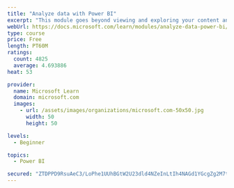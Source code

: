 ```yaml
---
title: "Analyze data with Power BI"
excerpt: "This module goes beyond viewing and exploring your content and explains how to interact with it by working with reports and dashboards to uncover and share new business insights."
webUrl: https://docs.microsoft.com/learn/modules/analyze-data-power-bi/
type: course
price: Free
length: PT60M
ratings:
  count: 4825
  average: 4.693886
heat: 53

provider:
  name: Microsoft Learn
  domain: microsoft.com
  images:
    - url: /assets/images/organizations/microsoft.com-50x50.jpg
      width: 50
      height: 50

levels:
  - Beginner

topics:
  - Power BI

secured: "ZTDPPD9RsuAeC3/LoPhe1UUhBGtW2U23dld4NZeInLtIh4NAGd1YGcgZg2M7t297IhQue+X1REUX6KbsZEzSZScjYqELIJ/lvFCxmh5zwpOqzPeL19/ScDvU8t+//smPbzEHj/0dMjxm0Lvw3oD1fWOpgnC6TYc7sTg6tNYvPI732yz7qiKiCdHBQ3bpn87p4AM8xgeag864uCM27tVB+Xf+0i7nst7mX3P7I5l0g8Anyp0aj1q0aJigrMElNiwfneREnCeYyrtjwCtFpoHVOV7R5GOczbNk6+OfxRcffokpQHH/U0EsaarEhpapGoq4XfVUDoM8ywOoXZS2XcmZCoyk7dUVjGSnza5vaJm/JYpqAc6SvLiYIYcFYfJhkGF6DKBdVmCyzFy2bPoFaf8Hf8LI8YUiyF+zxD9jXg8+FLU=;uruEq711u4mE2XR77nptig=="
---
```


